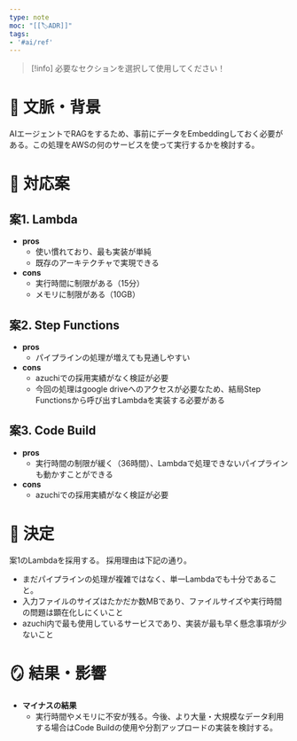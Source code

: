 ```yaml
---
type: note
moc: "[[🏷️ADR]]"
tags:
- '#ai/ref'
---
```

> [!info] 必要なセクションを選択して使用してください！

# 📜 文脈・背景

AIエージェントでRAGをするため、事前にデータをEmbeddingしておく必要がある。この処理をAWSの何のサービスを使って実行するかを検討する。

# 🎨 対応案

## 案1. Lambda
- **pros**
	- 使い慣れており、最も実装が単純
	- 既存のアーキテクチャで実現できる
- **cons**
	- 実行時間に制限がある（15分）
	- メモリに制限がある（10GB）
## 案2. Step Functions
- **pros**
	- パイプラインの処理が増えても見通しやすい
- **cons**
	- azuchiでの採用実績がなく検証が必要
	- 今回の処理はgoogle driveへのアクセスが必要なため、結局Step Functionsから呼び出すLambdaを実装する必要がある
## 案3. Code Build
- **pros**
	- 実行時間の制限が緩く（36時間）、Lambdaで処理できないパイプラインも動かすことができる
- **cons**
	- azuchiでの採用実績がなく検証が必要

# 🚀 決定

案1のLambdaを採用する。
採用理由は下記の通り。
- まだパイプラインの処理が複雑ではなく、単一Lambdaでも十分であること。
- 入力ファイルのサイズはたかだか数MBであり、ファイルサイズや実行時間の問題は顕在化しにくいこと
- azuchi内で最も使用しているサービスであり、実装が最も早く懸念事項が少ないこと

# 🪞 結果・影響

- **マイナスの結果**
	- 実行時間やメモリに不安が残る。今後、より大量・大規模なデータ利用する場合はCode Buildの使用や分割アップロードの実装を検討する。



